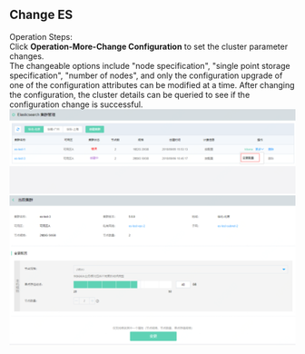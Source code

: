 ## Change ES
Operation Steps:</br>
Click **Operation-More-Change Configuration** to set the cluster parameter changes.</br>
The changeable options include "node specification", "single point storage specification", "number of nodes", and only the configuration upgrade of one of the configuration attributes can be modified at a time. After changing the configuration, the cluster details can be queried to see if the configuration change is successful.
 ![Query 1](https://github.com/jdcloudcom/cn/blob/Elasticsearch/image/Internet-Middleware/JCS%20for%20Elasticsearch/变更ES-01.png)
 ![Query 1](https://github.com/jdcloudcom/cn/blob/Elasticsearch/image/Internet-Middleware/JCS%20for%20Elasticsearch/变更ES-02.png)

